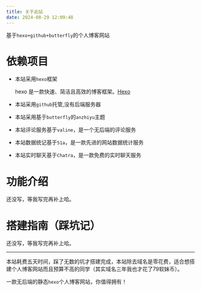 ```yaml
---
title: 关于此站
date: 2024-08-29 12:09:48
---
```


基于`hexo+github+butterfly`的个人博客网站

# 依赖项目

- 本站采用`hexo`框架

  hexo 是一款快速、简洁且高效的博客框架。[Hexo](https://hexo.io/zh-cn/)

- 本站采用`github`托管,没有后端服务器
- 本站采用基于`butterfly`的`anzhiyu`主题
- 本站评论服务基于`valine`，是一个无后端的评论服务
- 本站数据统记基于`51a`，是一款先进的网站数据统计服务
- 本站实时聊天基于`Chatra`，是一款免费的实时聊天服务

# 功能介绍

还没写，等我写完再补上哈。

# 搭建指南（踩坑记）

还没写，等我写完再补上哈。

---

本站耗费五天时间，踩了无数的坑才搭建完成，本站除去域名是零花费，适合想搭建个人博客网站而且预算不高的同学（其实域名三年我也才花了79软妹币）。

一款无后端的静态`hexo`个人博客网站，你值得拥有！
